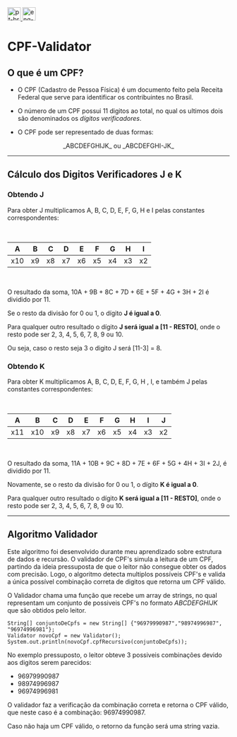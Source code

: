 <a href="README.md">
<img src="https://user-images.githubusercontent.com/30200769/116628303-33085400-a925-11eb-85d7-9bbcf3b1a791.png" width="30" alt="pt-br">
<a/>
  
<a href="README-ENG.md">
<img src="https://user-images.githubusercontent.com/30200769/116637950-9b623000-a93b-11eb-9eed-06f587750c48.png" width="30" alt="eng-us">
<a/>

# CPF-Validator

## O que é um CPF?

* O CPF (Cadastro de Pessoa Física) é um documento feito pela Receita Federal que serve para identificar os contribuintes no Brasil.

* O número de um CPF possui 11 digitos ao total, no qual os ultimos dois são denominados os _dígitos verificadores_.

* O CPF pode ser representado de duas formas:
<div align="center"> _ABCDEFGHIJK_ ou _ABCDEFGHI-JK_ </div>

<hr>

## Cálculo dos Digitos Verificadores J e K

### Obtendo J
Para obter J multiplicamos A, B, C, D, E, F, G, H e I pelas constantes correspondentes:

<br>

<div align="center">

|A|B|C|D|E|F|G|H|I|
|---|---|---|---|---|---|---|---|---|
|x10|x9|x8|x7|x6|x5|x4|x3|x2|

</div>

<br>

O resultado da soma, 10A + 9B + 8C + 7D + 6E + 5F + 4G + 3H + 2I é dividido por 11.

Se o resto da divisão for 0 ou 1, o dígito **J é igual a 0**. 

Para qualquer outro resultado o dígito **J será igual a [11 - RESTO]**, onde o resto pode ser 2, 3, 4, 5, 6, 7, 8, 9 ou 10.

Ou seja, caso o resto seja 3 o digito J será [11-3] = 8.

### Obtendo K

Para obter K multiplicamos A, B, C, D, E, F, G, H , I, e também J pelas constantes correspondentes:

<br>

<div align="center">

|A|B|C|D|E|F|G|H|I|J|
|---|---|---|---|---|---|---|---|---|---|
|x11|x10|x9|x8|x7|x6|x5|x4|x3|x2|

</div>

<br>


O resultado da soma, 11A + 10B + 9C + 8D + 7E + 6F + 5G + 4H + 3I + 2J, é dividido por 11.

Novamente, se o resto da divisão for 0 ou 1, o dígito **K é igual a 0**. 

Para qualquer outro resultado o dígito **K será igual a [11 - RESTO]**, onde o resto pode ser 2, 3, 4, 5, 6, 7, 8, 9 ou 10.


<hr>

## Algoritmo Validador

Este algoritmo foi desenvolvido durante meu aprendizado sobre estrutura de dados e recursão. O validador de CPF's simula a leitura
de um CPF, partindo da ideia pressuposta de que o leitor não consegue obter os dados com precisão. Logo, o algoritmo detecta multiplos possíveis
CPF's e valida a única possível combinação correta de digitos que retorna um CPF válido.

O Validador chama uma função que recebe um array de strings, no qual representam um conjunto de possiveis CPF's no formato _ABCDEFGHIJK_ que são obtidos pelo leitor.


```
String[] conjuntoDeCpfs = new String[] {"96979990987","98974996987", "96974996981"};
Validator novoCpf = new Validator();
System.out.println(novoCpf.cpfRecursivo(conjuntoDeCpfs));
```

No exemplo pressuposto, o leitor obteve 3 possiveis combinações devido aos digitos serem parecidos:

* 96979990987
* 98974996987
* 96974996981

O validador faz a verificação da combinação correta e retorna o CPF válido, que neste caso é a combinação: 96974990987. 

Caso não haja um CPF válido, o retorno da função será uma string vazia.

